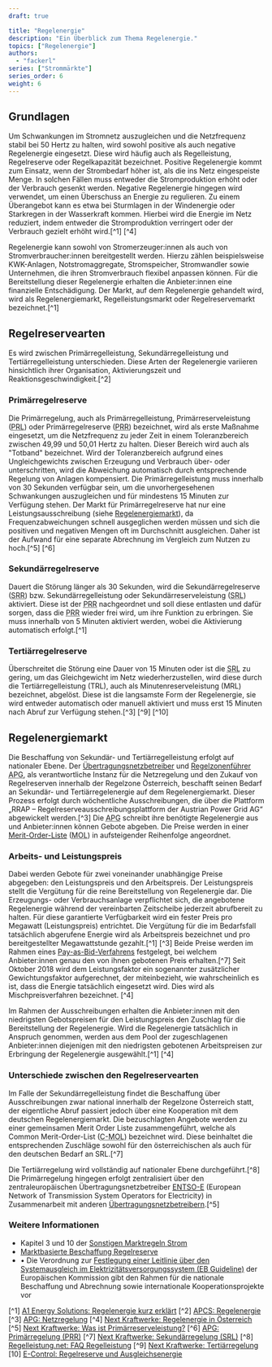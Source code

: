 ```yaml
---
draft: true

title: "Regelenergie"
description: "Ein Überblick zum Thema Regelenergie."
topics: ["Regelenergie"]
authors:
  - "fackerl"
series: ["Strommärkte"]
series_order: 6
weight: 6
---
```


## Grundlagen

Um Schwankungen im Stromnetz auszugleichen und die Netzfrequenz stabil bei 50 Hertz zu halten, wird sowohl positive als auch negative Regelenergie eingesetzt. Diese wird häufig auch als Regelleistung, Regelreserve oder Regelkapazität bezeichnet. Positive Regelenergie kommt zum Einsatz, wenn der Strombedarf höher ist, als die ins Netz eingespeiste Menge. In solchen Fällen muss entweder die Stromproduktion erhöht oder der Verbrauch gesenkt werden. Negative Regelenergie hingegen wird verwendet, um einen Überschuss an Energie zu regulieren. Zu einem Überangebot kann es etwa bei Sturmlagen in der Windenergie oder Starkregen in der Wasserkraft kommen. Hierbei wird die Energie im Netz reduziert, indem entweder die Stromproduktion verringert oder der Verbrauch gezielt erhöht wird.[^1] [^4]

Regelenergie kann sowohl von Stromerzeuger:innen als auch von Stromverbraucher:innen bereitgestellt werden. Hierzu zählen beispielsweise KWK-Anlagen, Notstromaggregate, Stromspeicher, Stromwandler sowie Unternehmen, die ihren Stromverbrauch flexibel anpassen können. Für die Bereitstellung dieser Regelenergie erhalten die Anbieter:innen eine finanzielle Entschädigung. Der Markt, auf dem Regelenergie gehandelt wird, wird als Regelenergiemarkt, Regelleistungsmarkt oder Regelreservemarkt bezeichnet.[^1]

## Regelreservearten

Es wird zwischen Primärregelleistung, Sekundärregelleistung und Tertiärregelleistung unterschieden. Diese Arten der Regelenergie variieren hinsichtlich ihrer Organisation, Aktivierungszeit und Reaktionsgeschwindigkeit.[^2]

### Primärregelreserve

Die Primärregelung, auch als Primärregelleistung, Primärreserveleistung (<abbr title="Primärreserveleistung">PRL</abbr>) oder Primärregelreserve (<abbr title="Primärregelreserve">PRR</abbr>) bezeichnet, wird als erste Maßnahme eingesetzt, um die Netzfrequenz zu jeder Zeit in einem Toleranzbereich zwischen 49,99 und 50,01 Hertz zu halten. Dieser Bereich wird auch als "Totband" bezeichnet. Wird der Toleranzbereich aufgrund eines Ungleichgewichts zwischen Erzeugung und Verbrauch über- oder unterschritten, wird die Abweichung automatisch durch entsprechende Regelung von Anlagen kompensiert. Die Primärregelleistung muss innerhalb von 30 Sekunden verfügbar sein, um die unvorhergesehenen Schwankungen auszugleichen und für mindestens 15 Minuten zur Verfügung stehen. Der Markt für Primärregelreserve hat nur eine Leistungsausschreibung (siehe [Regelenergiemarkt](#regelenergiemarkt)), da Frequenzabweichungen schnell ausgeglichen werden müssen und sich die positiven und negativen Mengen oft im Durchschnitt ausgleichen. Daher ist der Aufwand für eine separate Abrechnung im Vergleich zum Nutzen zu hoch.[^5] [^6] <!--evtl unten in Kapitel Unterschiede zwischen Regelenergiearten-->
<!-- 15 oder 30 Minuten?? -->
<!-- Details zum Markteintritt für jede Reserveart..? -->
<!-- Bild wie das von next Kraftwerke wäre nice -->

### Sekundärregelreserve

Dauert die Störung länger als 30 Sekunden, wird die Sekundärregelreserve (<abbr title="Sekundärregelreserve">SRR</abbr>) bzw. Sekundärregelleistung oder Sekundärreserveleistung (<abbr title="Sekundärreserveleistung">SRL</abbr>) aktiviert. Diese ist der <abbr title="Primärregelreserve">PRR</abbr> nachgeordnet und soll diese entlasten und dafür sorgen, dass die <abbr title="Primärregelreserve">PRR</abbr> wieder frei wird, um ihre Funktion zu erbringen. Sie muss innerhalb von 5 Minuten aktiviert werden, wobei die Aktivierung automatisch erfolgt.[^1]

### Tertiärregelreserve

Überschreitet die Störung eine Dauer von 15 Minuten oder ist die <abbr title="Sekundärreserveleistung">SRL</abbr> zu gering, um das Gleichgewicht im Netz wiederherzustellen, wird diese durch die Tertiärregelleistung (TRL), auch als Minutenreserveleistung (MRL) bezeichnet, abgelöst. Diese ist die langsamste Form der Regelenergie, sie wird entweder automatisch oder manuell aktiviert und muss erst 15 Minuten nach Abruf zur Verfügung stehen.[^3] [^9] [^10]
<!-- Next Kraftwerke->Tertiärreserve schreibt sowohl 10 als auch 15 Minuten (Überschreitungsdauer der Störung)?? -->

## Regelenergiemarkt

Die Beschaffung von Sekundär- und Tertiärregelleistung erfolgt auf nationaler Ebene. Der [Übertragungsnetzbetreiber](./wissen/akteure/index.md) und [Regelzonenführer](./wissen/akteure/index.md) <abbr title="Austrian Power Grid">APG</abbr>, als verantwortliche Instanz für die Netzregelung und den Zukauf von Regelreserven innerhalb der Regelzone Österreich, beschafft seinen Bedarf an Sekundär- und Tertiärregelenergie auf dem Regelenergiemarkt. Dieser Prozess erfolgt durch wöchentliche Ausschreibungen, die über die Plattform „RRAP – Regelreserveausschreibungsplattform der Austrian Power Grid AG“ abgewickelt werden.[^3] Die <abbr title="Austrian Power Grid">APG</abbr> schreibt ihre benötigte Regelenergie aus und Anbieter:innen können Gebote abgeben. Die Preise werden in einer [Merit-Order-Liste](./wissen/akteure/index.md) (<abbr title="Merit-Order-Liste">MOL</abbr>) in aufsteigender Reihenfolge angeordnet.

### Arbeits- und Leistungspreis

Dabei werden Gebote für zwei voneinander unabhängige Preise abgegeben: den Leistungspreis und den Arbeitspreis. Der Leistungspreis stellt die Vergütung für die reine Bereitstellung von Regelenergie dar. Die Erzeugungs- oder Verbrauchsanlage verpflichtet sich, die angebotene Regelenergie während der vereinbarten Zeitscheibe jederzeit abrufbereit zu halten. Für diese garantierte Verfügbarkeit wird ein fester Preis pro Megawatt (Leistungspreis) entrichtet. Die Vergütung für die im Bedarfsfall tatsächlich abgerufene Energie wird als Arbeitspreis bezeichnet und pro bereitgestellter Megawattstunde gezahlt.[^1] [^3] Beide Preise werden im Rahmen eines [Pay-as-Bid-Verfahrens](./wissen/pay-as-bid/index.md) festgelegt, bei welchem Anbieter:innen genau den von ihnen gebotenen Preis erhalten.[^7] Seit Oktober 2018 wird dem Leistungsfaktor ein sogenannter zusätzlicher Gewichtungsfaktor aufgerechnet, der miteinbezieht, wie wahrscheinlich es ist, dass die Energie tatsächlich eingesetzt wird. Dies wird als Mischpreisverfahren bezeichnet. [^4]
<!-- Mehr Details? Noch gültig? -->

Im Rahmen der Ausschreibungen erhalten die Anbieter:innen mit den niedrigsten Gebotspreisen für den Leistungspreis den Zuschlag für die Bereitstellung der Regelenergie. Wird die Regelenergie tatsächlich in Anspruch genommen, werden aus dem Pool der zugeschlagenen Anbieter:innen diejenigen mit den niedrigsten gebotenen Arbeitspreisen zur Erbringung der Regelenergie ausgewählt.[^1] [^4]

### Unterschiede zwischen den Regelreservearten

Im Falle der Sekundärregelleistung findet die Beschaffung über Ausschreibungen zwar national innerhalb der Regelzone Österreich statt, der eigentliche Abruf passiert jedoch über eine Kooperation mit dem deutschen Regelenergiemarkt. Die bezuschlagten Angebote werden zu einer gemeinsamen Merit Order Liste zusammengeführt, welche als Common Merit-Order-List (<abbr title="Common Merit-Order-List">C-MOL</abbr>) bezeichnet wird. Diese beinhaltet die entsprechenden Zuschläge sowohl für den österreichischen als auch für den deutschen Bedarf an SRL.[^7]
<!-- C-MOL nur für Sekundär, oder? (doublecheck), noch aktuell, dass TRL rein national ist? ... Unterschied C-MOL zu Imbalance Netting... -->

Die Tertiärregelung wird vollständig auf nationaler Ebene durchgeführt.[^8] Die Primärregelung hingegen erfolgt zentralisiert über den zentraleuropäischen Übertragungsnetzbetreiber [ENTSO-E](./wissen/akteure/index.md) (European Network of Transmission System Operators for Electricity) in Zusammenarbeit mit anderen [Übertragungsnetzbetreibern](./wissen/akteure/index.md).[^5]

<!-- evtl. Erlöse & geeignete Bereitsteller -->

### Weitere Informationen

- Kapitel 3 und 10 der [Sonstigen Marktregeln Strom](https://www.e-control.at/bereich-recht/soma-strom)
- [Marktbasierte Beschaffung Regelreserve](https://www.e-control.at/industrie/strom/strommarkt/marktbasierte-beschaffung-regelreserve)
- •	Die Verordnung zur [Festlegung einer Leitlinie über den Systemausgleich im Elektrizitätsversorgungssystem (EB Guideline)](https://www.e-control.at/marktteilnehmer/strom/network-codes-und-guidelines) der Europäischen Kommission gibt den Rahmen für die nationale Beschaffung und Abrechnung sowie internationale Kooperationsprojekte vor 


<!-- evtl. andere Seiten vom Kompendium verlinken -->

[^1] [A1 Energy Solutions: Regelenergie kurz erklärt](https://www.a1energysolutions.at/regelenergie-pool/)
[^2] [APCS: Regelenergie](https://www.apcs.at/de/regelenergie)
[^3] [APG: Netzregelung](https://markt.apg.at/netz/netzregelung/)
[^4] [Next Kraftwerke: Regelenergie in Österreich](https://www.next-kraftwerke.at/wissen/regelenergie#vorhaltung-und-einsatz-der-regelleistung)
[^5] [Next Kraftwerke: Was ist Primärreserveleistung?](https://www.next-kraftwerke.at/wissen/primaerregelung-prl)
[^6] [APG: Primärregelung (PRR)](https://markt.apg.at/netz/netzregelung/primaerregelung/)
[^7] [Next Kraftwerke: Sekundärregelung (SRL)](https://www.next-kraftwerke.at/wissen/sekundaerregelung-srl)
[^8] [Regelleistung.net: FAQ Regelleistung](https://www.regelleistung.net/xspproxy/api/staticfiles/regelleistung/regelleistung_files/faqregelleistung.pdf)
[^9] [Next Kraftwerke: Tertiärregelung](https://www.next-kraftwerke.at/wissen/tertiaerregelung-trl)
[10] [E-Control: Regelreserve und Ausgleichsenergie](https://www.e-control.at/marktteilnehmer/strom/strommarkt/regelreserve-und-ausgleichsenergie)
